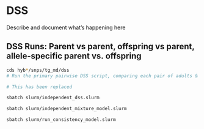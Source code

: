 
# DSS

Describe and document what’s happening here

## DSS Runs: Parent vs parent, offspring vs parent, allele-specific parent vs. offspring

``` bash
cds hyb*/snps/tg_md/dss
# Run the primary pairwise DSS script, comparing each pair of adults & each pair of offspring alleles.  

# This has been replaced

sbatch slurm/independent_dss.slurm

sbatch slurm/independent_mixture_model.slurm

sbatch slurm/run_consistency_model.slurm
```

<!-- ```{bash, eval = FALSE} -->
<!-- # One rds file per pair per chromosome -->
<!-- # sbatch slurm/run_dss.slurm -->
<!-- # Combine each pair into a bed file, then find overlap between parents and offspring pairs -->
<!-- # sbatch slurm/dss_intersect.slurm -->
<!-- # Add reads per locus data to the dss intersections -->
<!-- # sbatch slurm/merge_methyl_counts.slurm -->
<!-- # Run the allele-specific parent vs. offspring analysis and merge w/ the  -->
<!-- # main result -->
<!-- # sbatch slurm/dss_parent_offspring_single.slurm -->
<!-- # Alternate attempt: -->
<!-- #sbatch --export ALL,delta=0.25,N=8,N_CORE=16 slurm/dss_parent_offspring_single.slurm -->
<!-- ## Finally, run the mixture model -->
<!-- #sbatch --export ALL,delta=0.3,N=8 -d afterok:696683 slurm/run_mixture_model.slurm -->
<!-- ## Also run the consistency model -->
<!-- ## And the bivariate model -->
<!-- # <!-- Non-heritability  -->
<!-- # Now visualize the figure -->
<!-- ``` -->
<!-- Alternate version, where sites are pre-filtered for sample size and forced to be uncorrelated with each other. -->
<!-- ```{bash, eval = FALSE, echo = TRUE} -->
<!-- ``` -->
<!-- ## Asserting directionalty on the DSS data (fold into merge_and_order.slurm) -->
<!-- For the final version of this analysis, we want $\Delta$ to be Maternal - Paternal.  For some cases, this has been lost; however, the data trail exist to identify which samples need to have their signs flipped. -->
<!-- Ordering used by dss: -->
<!-- ```{bash, eval = FALSE} -->
<!-- # Identify order used by DSS -->
<!-- ls pairwise_out/dml_test/*chr1.rds | sed -e 's|.*/||g' -e 's|_chr.*||g' -e 's|_|\t|g' > dss_delta_order.tsv -->
<!-- # Delta is Column 1 - Column 2 -->
<!-- ``` -->
<!-- The ordering they should be in:  -->
<!-- ```{r} -->
<!-- suppressPackageStartupMessages({library(dplyr); library(tibble); library(tidyr); library(glue)}) -->
<!-- dam_sire = tribble( -->
<!-- ~'offspring',  ~'dam', ~'sire', -->
<!-- 'X1',  'A1',   'A2', -->
<!-- 'X2',  'A2',   'A1', -->
<!-- 'X3',  'A3',   'A4', -->
<!-- 'X4',  'A4',   'A3', -->
<!-- 'X5',  'A1',   'A3', -->
<!-- 'X6',  'A1',   'A4', -->
<!-- 'X7',  'A2',   'A3', -->
<!-- 'X8',  'A2',   'A4', -->
<!-- ) |> pivot_longer(dam:sire, names_to = 'role', values_to = 'parent')  -->
<!-- # Genome association (g1 vs g2) for allele-specific offspring loci -->
<!-- # This is the data in  dss/offspring_parents.tsv -->
<!-- allele_specific_genomes = tribble( -->
<!-- ~'offspring', ~'g2', ~'g1', # Why did I make the order like this? -->
<!-- "X1",    "A2",      "A1", -->
<!-- "X2",    "A2",      "A1", -->
<!-- "X3",    "A4",      "A3", -->
<!-- "X4",    "A4",      "A3", -->
<!-- "X5",    "A3",      "A1", -->
<!-- "X6",    "A4",      "A1", -->
<!-- "X7",    "A2",      "A3", -->
<!-- "X8",    "A2",      "A4", -->
<!-- ) |> pivot_longer(g1:g2, names_to = 'genome', names_prefix = 'g', values_to = 'parent') |>  -->
<!--   mutate(offspring_asm = glue("{offspring}.{genome}")) -->
<!-- dss_order = tribble(~'first', ~'second', -->
<!--   "A1",      "A2", -->
<!--   "A1",      "A3", -->
<!--   "A1",      "A4", -->
<!--   "A2",      "A3", -->
<!--   "A2",      "A4", -->
<!--   "A3",      "A4", -->
<!--   "X1.1",    "X1.2", -->
<!--   "X2.1",    "X2.2", -->
<!--   "X3.1",    "X3.2", -->
<!--   "X4.1",    "X4.2", -->
<!--   "X5.1",    "X5.2", -->
<!--   "X6.1",    "X6.2", -->
<!--   "X7.2",    "X7.1", -->
<!--   "X8.2",    "X8.1", -->
<!--   ) |> mutate(correct = glue('{first}_{second}'),  -->
<!--               flip = glue("{second}_{first}")) |>  -->
<!--   select(correct, flip) |>  -->
<!--   pivot_longer(everything(), names_to = 'order', values_to = 'concat') -->
<!-- result_table = allele_specific_genomes |>  -->
<!--   left_join(dam_sire, by = c('parent', 'offspring')) |>  -->
<!--   select(-genome) |>  -->
<!--   pivot_longer(c(parent, offspring_asm), names_to = 'generation', values_to = 'id') |>  -->
<!--   pivot_wider(names_from = role, values_from = id) |>  -->
<!--   mutate(concat = glue("{dam}_{sire}")) |>  -->
<!--   left_join(dss_order, by = 'concat') -->
<!-- # So it looks like X2 and X4 need to be flipped (both axes)   -->
<!-- ``` -->
<!-- ### Mixture Model Analysis -->
<!-- ```{bash} -->
<!-- # Write a slurm file that calls the following -->
<!-- #R_BRMS=r-edge_trait_meta -->
<!-- #$R_BRMS mixture_model/dss_mixture_model_cleaned.r -->
<!-- #$R_BRMS mixture_model/dss_mixture_model_extract.r -->
<!-- #r-plotting mixture_model/plot_mixture_model.r -->
<!-- ``` -->
<!-- ## Parent vs. offspring single analyses -->
<!-- ```{bash, eval = FALSE} -->
<!-- ``` -->
